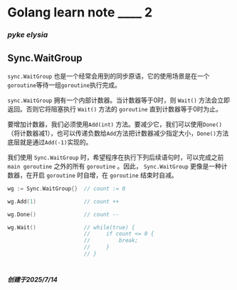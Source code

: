 # Golang learn note ____ 2

### ***pyke elysia***

## Sync.WaitGroup

`sync.WaitGroup` 也是一个经常会用到的同步原语，它的使用场景是在一个`goroutine`等待一组`goroutine`执行完成。

`sync.WaitGroup` 拥有一个内部计数器。当计数器等于0时，则 `Wait()` 方法会立即返回。否则它将阻塞执行 `Wait()` 方法的 `goroutine` 直到计数器等于0时为止。

要增加计数器，我们必须使用`Add(int)` 方法。要减少它，我们可以使用`Done()`（将计数器减1），也可以传递负数给`Add`方法把计数器减少指定大小，`Done()`方法底层就是通过`Add(-1)`实现的。

我们使用 `Sync.WaitGroup` 时，希望程序在执行下列后续语句时，可以完成之前 `main goroutine` 之外的所有 `goroutine` 。因此， `Sync.WaitGroup` 更像是一种计数器，在开启 `goroutine` 时自增，在 `goroutine` 结束时自减。

```go
wg := Sync.WaitGroup{}  // count := 0

wg.Add(1)               // count ++

wg.Done()               // count --

wg.Wait()               // while(true) {
                        //     if count <= 0 {
                        //         break;
                        //     }
                        // }
```

#

***创建于2025/7/14***